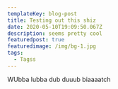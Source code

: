 ```yaml
---
templateKey: blog-post
title: Testing out this shiz
date: 2020-05-10T19:09:50.067Z
description: seems pretty cool
featuredpost: true
featuredimage: /img/bg-1.jpg
tags:
  - Tagss
---
```

WUbba lubba dub duuub biaaaatch